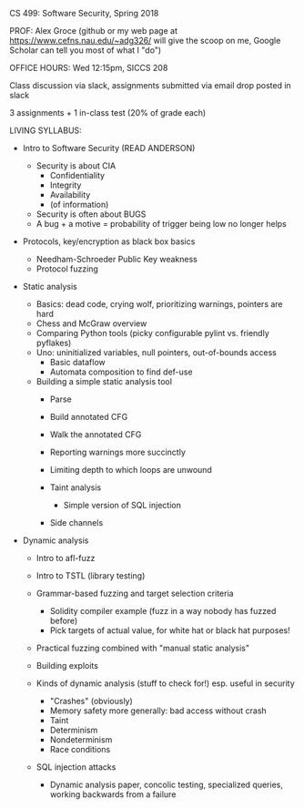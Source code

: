 CS 499: Software Security, Spring 2018

PROF: Alex Groce (github or my web page at https://www.cefns.nau.edu/~adg326/ will give the scoop on me, Google Scholar can tell you most of what I "do")

OFFICE HOURS:  Wed 12:15pm, SICCS 208

Class discussion via slack, assignments submitted via email drop posted in slack

3 assignments + 1 in-class test (20% of grade each)

LIVING SYLLABUS:

- Intro to Software Security (READ ANDERSON)
  - Security is about CIA
      - Confidentiality
      - Integrity
      - Availability
    - (of information)
  - Security is often about BUGS
  - A bug + a motive = probability of trigger being low no longer helps
- Protocols, key/encryption as black box basics
  - Needham-Schroeder Public Key weakness
  - Protocol fuzzing
- Static analysis
  - Basics: dead code, crying wolf, prioritizing warnings, pointers are hard
  - Chess and McGraw overview
  - Comparing Python tools (picky configurable pylint vs. friendly pyflakes)
  - Uno:  uninitialized variables, null pointers, out-of-bounds access
    - Basic dataflow
    - Automata composition to find def-use
  - Building a simple static analysis tool
    - Parse
    - Build annotated CFG
    - Walk the annotated CFG
    
    - Reporting warnings more succinctly
    - Limiting depth to which loops are unwound
    
    - Taint analysis
      - Simple version of SQL injection
    - Side channels

- Dynamic analysis
  - Intro to afl-fuzz
  - Intro to TSTL (library testing)

  - Grammar-based fuzzing and target selection criteria
    - Solidity compiler example (fuzz in a way nobody has fuzzed
    before)
	- Pick targets of actual value, for white hat or black hat purposes!

  - Practical fuzzing combined with "manual static analysis"

  - Building exploits

  - Kinds of dynamic analysis (stuff to check for!) esp. useful in security
    - "Crashes" (obviously)
    - Memory safety more generally:  bad access without crash
    - Taint
    - Determinism
    - Nondeterminism
    - Race conditions

  - SQL injection attacks
    - Dynamic analysis paper, concolic testing, specialized queries,
  working backwards from a failure 
